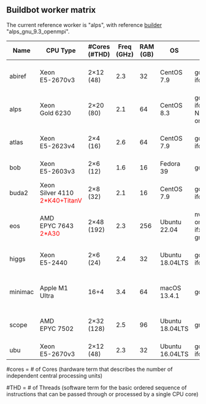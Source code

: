 ## Buildbot worker matrix 

The current reference worker is "alps", with reference [builder](https://github.com/abinit/abinit_web/blob/final_burger/docs/builder.md) "alps_gnu_9.3_openmpi".


| Name   | CPU Type                | #Cores<br>(#THD) | Freq (GHz) | RAM (GB) | OS         | Compiler                                | MPI                           | Math                            | Misc               | Purchase         | S/N                   |
|--------|-------------------------|------------------|------------|----------|------------|-----------------------------------------|-------------------------------|--------------------------------|--------------------|------------------|-----------------------|
| abiref | Xeon<br>E5-2670v3       | 2×12 (48)        | 2.3        | 32       | CentOS 7.9 | gcc7.4/9.5<br>ifort-19.1.3             | openmpi-4.0.4<br>mpich-3.3/4 | OpenBLAS                       | ref<br>py36 ve     | 4/15 5Yrs        | HP DL360 G9<br>CZJ520082T |
| alps   | Xeon<br>Gold 6230       | 2×20 (80)        | 2.1        | 64       | CentOS 8.3 | gcc9.3/10.2<br>ifort-19.1.3<br>NAG-7.1<br>oneAPI | mpich-3.3<br>openmpi-4.0.5 | OpenBLAS<br>MKL 2020<br>ELPA | py36               | 6/20 3Yrs        | HP DL360 G10<br>CZ20190LT4 |
| atlas  | Xeon<br>E5-2623v4       | 2×4 (16)         | 2.6        | 64       | CentOS 7.9 | gcc7.4/9.2<br>ifort18/19.1             | openmpi-3.1.3<br>mpich-3.3.2 | OpenBLAS<br>MKL 2018           | py37 ve            | 2017             | Supermicro            |
| bob    | Xeon<br>E5-2603v3       | 2×6 (12)         | 1.6        | 16       | Fedora 39  | gcc13.2                                 |                               | Atlas 3.10                      | py3.12             | 4/16 4Yrs        | Dell R430 PowerEdge    |
| buda2  | Xeon<br>Silver 4110<br><span style="color:red;">2*K40+TitanV</span> | 2×8 (32) | 2.1        | 16       | CentOS 7.9 | gcc8.3/9.5<br>ifort17                 | openmpi-3<br>mpich-3.1       | Atlas 3.10<br>Magma1.5<br>GSL1.14 | cuda-11.2<br>py36 conda | 4/18 3Yrs        | TDH Supermicro        |
| eos    | AMD<br>EPYC 7643<br><span style="color:red;">2*A30</span> | 2×48 (192) | 2.3      | 256      | Ubuntu 22.04 | nvhpc23.9<br>oneAPI 2023<br>ifx<br>gnu 11.3 | openmpi-3<br>mpich-3.1   | Atlas 3.10<br>Magma1.5<br>GSL1.14 | cuda-12<br>py3.10 | 12/22 4Yrs       | Dell R7525 PowerEdge  |
| higgs  | Xeon<br>E5-2440         | 2×6 (24)         | 2.4        | 32       | Ubuntu 18.04LTS | gcc12.3<br>ifort19.0                 | openmpi-3.1<br>mpich-3.2     | MKL 2019                        | py37<br>conda      | 10/17 3Yrs       | HP DL360 G8<br>CZJ2511HHR |
| minimac| Apple M1 Ultra          | 16+4             | 3.4        | 64       | macOS 13.4.1 | gcc12                                | openmpi-3.1<br>mpich-3.2     | OpenBLAS                        | py37<br>conda      | 2/23 3Yrs        | Apple studio M1        |
| scope  | AMD<br>EPYC 7502        | 2×32 (128)       | 2.5        | 96       | Ubuntu 18.04LTS | gnu10.2/12.2/13.2                   | openmpi-4<br>mpich-3.3        | MKL 2020                        | py36               | 6/20 3Yrs        | HP DL385G10<br>CZJ520082V |
| ubu    | Xeon<br>E5-2670v3       | 2×12 (48)        | 2.3        | 32       | Ubuntu 16.04LTS | gcc9.3<br>ifort16                  | mpich-3.2                    | MKL 11.2                        | py37<br>conda      | 4/15 5Yrs        | HP DL360 G9<br>CZ20230JW5 |


#cores = # of Cores (hardware term that describes the number of independent central processing units)

#THD = # of Threads (software term for the basic ordered sequence of instructions that can be passed through or processed by a single CPU core) 
